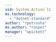 ```yaml
---
uid: System.Action`11
ms.technology: 
  - "dotnet-standard"
author: "rpetrusha"
ms.author: "ronpet"
manager: "wpickett"
---
```

